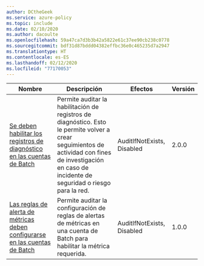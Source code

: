 ```yaml
---
author: DCtheGeek
ms.service: azure-policy
ms.topic: include
ms.date: 02/10/2020
ms.author: dacoulte
ms.openlocfilehash: 59a47ca7d3b3b42a5822e61c37ee90cb238c0778
ms.sourcegitcommit: bdf31d87bddd04382effbc36e0c465235d7a2947
ms.translationtype: HT
ms.contentlocale: es-ES
ms.lasthandoff: 02/12/2020
ms.locfileid: "77170053"
---
```

|Nombre |Descripción |Efectos |Versión |
|---|---|---|---|
|[Se deben habilitar los registros de diagnóstico en las cuentas de Batch](https://github.com/Azure/azure-policy/blob/masterbuilt-in-policies/policyDefinitions/Batch/Batch_AuditDiagnosticLog_Audit.json) |Permite auditar la habilitación de registros de diagnóstico. Esto le permite volver a crear seguimientos de actividad con fines de investigación en caso de incidente de seguridad o riesgo para la red. |AuditIfNotExists, Disabled |2.0.0 |
|[Las reglas de alerta de métricas deben configurarse en las cuentas de Batch](https://github.com/Azure/azure-policy/blob/masterbuilt-in-policies/policyDefinitions/Batch/Batch_AuditMetricAlerts_Audit.json) |Permite auditar la configuración de reglas de alertas de métricas en una cuenta de Batch para habilitar la métrica requerida. |AuditIfNotExists, Disabled |1.0.0 |
